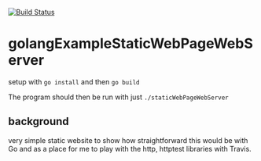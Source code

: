 [![Build Status](https://travis-ci.org/vancouverwill/golangExampleStaticWebPageWebServer.svg?branch=master)](https://travis-ci.org/vancouverwill/golangExampleStaticWebPageWebServer)

# golangExampleStaticWebPageWebServer

setup with `go install` and then `go build`

The program should then be run with just `./staticWebPageWebServer`

## background

very simple static website to show how straightforward this would be with Go and as a place for me to play with the http, httptest libraries with Travis.

